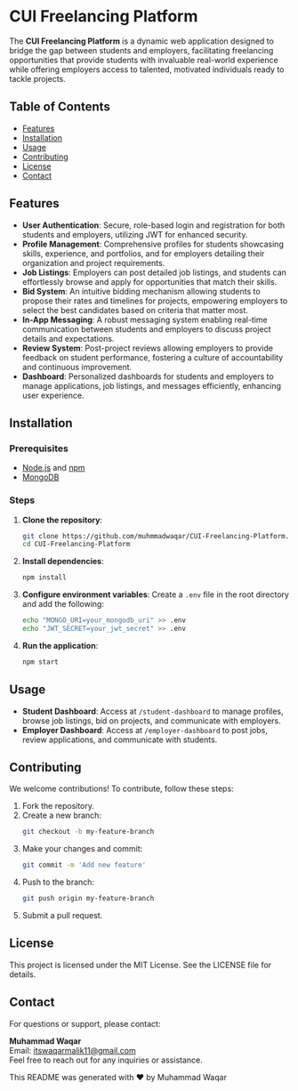 # CUI Freelancing Platform

The **CUI Freelancing Platform** is a dynamic web application designed to bridge the gap between students and employers, facilitating freelancing opportunities that provide students with invaluable real-world experience while offering employers access to talented, motivated individuals ready to tackle projects.

## Table of Contents
- [Features](#features)
- [Installation](#installation)
- [Usage](#usage)
- [Contributing](#contributing)
- [License](#license)
- [Contact](#contact)

## Features
- **User Authentication**: Secure, role-based login and registration for both students and employers, utilizing JWT for enhanced security.
- **Profile Management**: Comprehensive profiles for students showcasing skills, experience, and portfolios, and for employers detailing their organization and project requirements.
- **Job Listings**: Employers can post detailed job listings, and students can effortlessly browse and apply for opportunities that match their skills.
- **Bid System**: An intuitive bidding mechanism allowing students to propose their rates and timelines for projects, empowering employers to select the best candidates based on criteria that matter most.
- **In-App Messaging**: A robust messaging system enabling real-time communication between students and employers to discuss project details and expectations.
- **Review System**: Post-project reviews allowing employers to provide feedback on student performance, fostering a culture of accountability and continuous improvement.
- **Dashboard**: Personalized dashboards for students and employers to manage applications, job listings, and messages efficiently, enhancing user experience.

## Installation

### Prerequisites
- [Node.js](https://nodejs.org/) and [npm](https://www.npmjs.com/)
- [MongoDB](https://www.mongodb.com/)

### Steps
1. **Clone the repository**:
   ```sh
   git clone https://github.com/muhmmadwaqar/CUI-Freelancing-Platform.git
   cd CUI-Freelancing-Platform
   ```

2. **Install dependencies**:
   ```sh
   npm install
   ```

3. **Configure environment variables**:
   Create a `.env` file in the root directory and add the following:
   ```sh
   echo "MONGO_URI=your_mongodb_uri" >> .env
   echo "JWT_SECRET=your_jwt_secret" >> .env
   ```

4. **Run the application**:
   ```sh
   npm start
   ```

## Usage
- **Student Dashboard**: Access at `/student-dashboard` to manage profiles, browse job listings, bid on projects, and communicate with employers.
- **Employer Dashboard**: Access at `/employer-dashboard` to post jobs, review applications, and communicate with students.

## Contributing
We welcome contributions! To contribute, follow these steps:
1. Fork the repository.
2. Create a new branch: 
   ```sh
   git checkout -b my-feature-branch
   ```
3. Make your changes and commit:
   ```sh
   git commit -m 'Add new feature'
   ```
4. Push to the branch: 
   ```sh
   git push origin my-feature-branch
   ```
5. Submit a pull request.

## License
This project is licensed under the MIT License. See the LICENSE file for details.

## Contact
For questions or support, please contact:

**Muhammad Waqar**  
Email: [itswaqarmalik11@gmail.com](mailto:itswaqarmalik11@gmail.com)  
Feel free to reach out for any inquiries or assistance.

This README was generated with ❤️ by Muhammad Waqar
